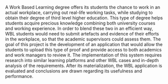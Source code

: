 A Work Based Learning degree offers its students the chance to work in an actual workplace, carrying out real-life working tasks, while studying to obtain their degree of third level higher education. This type of degree helps students acquire precious knowledge combining both university courses and working experience. In order to blend these two in an efficient way, WBL students would need to submit artefacts and evidence of their efforts in the workplace, so that the academic supervisors could assess them. The goal of this project is the development of an application that would allow the students to upload this type of proof and provide access to both academics and work managers to review it. The implementation of this system requires research into similar learning platforms and other  WBL cases and in-depth analysis of the requirements. After its materialization, the WBL application is evaluated and conclusions are drawn regarding its usefulness and performance.

